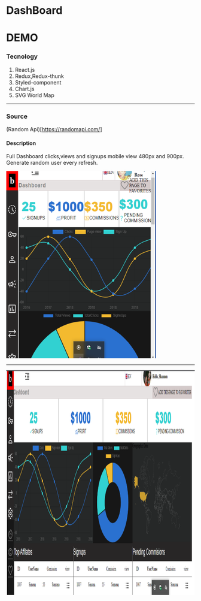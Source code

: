 # DashBoard

# DEMO 

### Tecnology

1. React.js
2. Redux,Redux-thunk
3. Styled-component
4. Chart.js
5. SVG World Map

---

### Source 

(Random Api)[https://randomapi.com/]

#### Description

Full Dashboard clicks,views and signups mobile view 480px and 900px.
Generate random user every refresh.


<img src="./src/assets/s1.png" width="400" height="500"/>

---

<img src="./src/assets/s2.png" width="1000" height="600"/>
